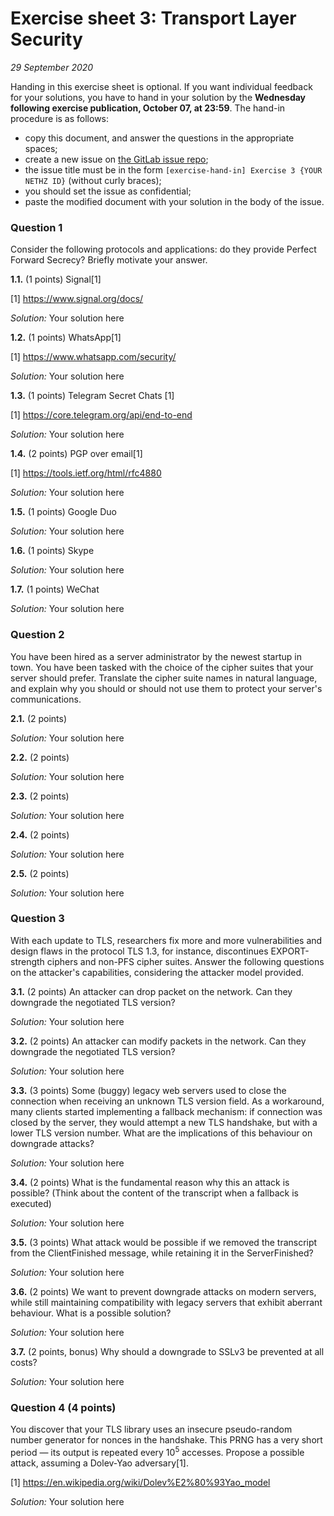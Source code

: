 # Exercise sheet 3: Transport Layer Security

*29 September 2020*

Handing in this exercise sheet is optional.
If you want individual feedback for your solutions, you have to hand in your solution by the **Wednesday following exercise publication, October 07, at 23:59**. 
The hand-in procedure is as follows:

- copy this document, and answer the questions in the appropriate spaces;
- create a new issue on [the GitLab issue repo](https://gitlab.inf.ethz.ch/PRV-PERRIG/netsec-course/netsec-2020-issues);
- the issue title must be in the form `[exercise-hand-in] Exercise 3 {YOUR NETHZ ID}` (without curly braces); 
- you should set the issue as confidential;
- paste the modified document with your solution in the body of the issue.

### Question 1 
Consider the following protocols and applications: do they provide Perfect Forward Secrecy? Briefly motivate your answer.

**1.1.** (1 points)
Signal[1]

[1] <https://www.signal.org/docs/>


*Solution:* Your solution here

**1.2.** (1 points)
WhatsApp[1]

[1] <https://www.whatsapp.com/security/>


*Solution:* Your solution here

**1.3.** (1 points)
Telegram Secret Chats [1]

[1] <https://core.telegram.org/api/end-to-end>


*Solution:* Your solution here

**1.4.** (2 points)
PGP over email[1]

[1] <https://tools.ietf.org/html/rfc4880>


*Solution:* Your solution here

**1.5.** (1 points)
Google Duo


*Solution:* Your solution here

**1.6.** (1 points)
Skype


*Solution:* Your solution here

**1.7.** (1 points)
WeChat


*Solution:* Your solution here

### Question 2 
You have been hired as a server administrator by the newest startup in
town. You have been tasked with the choice of the cipher suites that
your server should prefer. Translate the cipher suite names in natural
language, and explain why you should or should not use them to protect 
your server's communications.

**2.1.** (2 points)



*Solution:* Your solution here

**2.2.** (2 points)



*Solution:* Your solution here

**2.3.** (2 points)



*Solution:* Your solution here

**2.4.** (2 points)



*Solution:* Your solution here

**2.5.** (2 points)



*Solution:* Your solution here

### Question 3 
With each update to TLS, researchers fix more and more vulnerabilities and design flaws in the protocol
TLS 1.3, for instance, discontinues EXPORT-strength ciphers and non-PFS cipher suites.
Answer the following questions on the attacker's capabilities, considering the attacker model provided.

**3.1.** (2 points)
An attacker can drop packet on the network. Can they downgrade the
negotiated TLS version?


*Solution:* Your solution here

**3.2.** (2 points)
An attacker can modify packets in the network. Can they downgrade the
negotiated TLS version?


*Solution:* Your solution here

**3.3.** (3 points)
Some (buggy) legacy web servers used to close the connection when
receiving an unknown TLS version field. As a workaround, many clients
started implementing a fallback mechanism: if connection was closed by
the server, they would attempt a new TLS handshake, but with a lower TLS
version number. What are the implications of this behaviour on downgrade
attacks?


*Solution:* Your solution here

**3.4.** (2 points)
What is the fundamental reason why this an attack is possible? (Think
about the content of the transcript when a fallback is executed)


*Solution:* Your solution here

**3.5.** (3 points)
What attack would be possible if we removed the transcript from the
ClientFinished message, while retaining it in the ServerFinished?


*Solution:* Your solution here

**3.6.** (2 points)
We want to prevent downgrade attacks on modern servers, while still
maintaining compatibility with legacy servers that exhibit aberrant
behaviour. What is a possible solution?


*Solution:* Your solution here

**3.7.** (2 points, bonus)
Why should a downgrade to SSLv3 be prevented at all costs?


*Solution:* Your solution here

### Question 4 (4 points)
You discover that your TLS library uses an insecure pseudo-random number
generator for nonces in the handshake. This PRNG has a very short period
— its output is repeated every 10<sup>5</sup> accesses. Propose a
possible attack, assuming a Dolev-Yao adversary[1].

[1] <https://en.wikipedia.org/wiki/Dolev%E2%80%93Yao_model>

*Solution:* Your solution here
